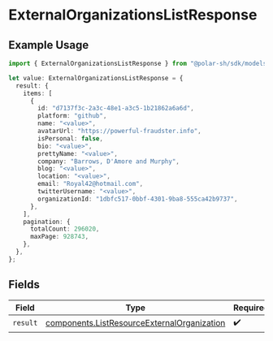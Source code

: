 # ExternalOrganizationsListResponse

## Example Usage

```typescript
import { ExternalOrganizationsListResponse } from "@polar-sh/sdk/models/operations/externalorganizationslist.js";

let value: ExternalOrganizationsListResponse = {
  result: {
    items: [
      {
        id: "d7137f3c-2a3c-48e1-a3c5-1b21862a6a6d",
        platform: "github",
        name: "<value>",
        avatarUrl: "https://powerful-fraudster.info",
        isPersonal: false,
        bio: "<value>",
        prettyName: "<value>",
        company: "Barrows, D'Amore and Murphy",
        blog: "<value>",
        location: "<value>",
        email: "Royal42@hotmail.com",
        twitterUsername: "<value>",
        organizationId: "1dbfc517-0bbf-4301-9ba8-555ca42b9737",
      },
    ],
    pagination: {
      totalCount: 296020,
      maxPage: 928743,
    },
  },
};
```

## Fields

| Field                                                                                                      | Type                                                                                                       | Required                                                                                                   | Description                                                                                                |
| ---------------------------------------------------------------------------------------------------------- | ---------------------------------------------------------------------------------------------------------- | ---------------------------------------------------------------------------------------------------------- | ---------------------------------------------------------------------------------------------------------- |
| `result`                                                                                                   | [components.ListResourceExternalOrganization](../../models/components/listresourceexternalorganization.md) | :heavy_check_mark:                                                                                         | N/A                                                                                                        |